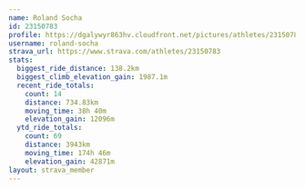 ```yaml
---
name: Roland Socha
id: 23150783
profile: https://dgalywyr863hv.cloudfront.net/pictures/athletes/23150783/14745672/4/large.jpg
username: roland-socha
strava_url: https://www.strava.com/athletes/23150783
stats:
  biggest_ride_distance: 138.2km
  biggest_climb_elevation_gain: 1987.1m
  recent_ride_totals:
    count: 14
    distance: 734.83km
    moving_time: 38h 40m
    elevation_gain: 12096m
  ytd_ride_totals:
    count: 69
    distance: 3943km
    moving_time: 174h 46m
    elevation_gain: 42871m
layout: strava_member
--- 
```

